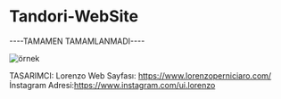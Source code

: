 # Tandori-WebSite
----TAMAMEN TAMAMLANMADI----

![örnek](https://github.com/Mufkan/Tandori-WebSite/assets/133501740/5e539602-8d70-4c4e-b5ae-3e5968098cd3)


TASARIMCI: Lorenzo
Web Sayfası: https://www.lorenzoperniciaro.com/
İnstagram Adresi:https://www.instagram.com/ui.lorenzo





